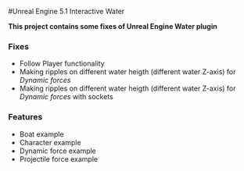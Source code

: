 #Unreal Engine 5.1 Interactive Water

**This project contains some fixes of Unreal Engine Water plugin**

### Fixes

- Follow Player functionality
- Making ripples on different water heigth (different water Z-axis) for *Dynamic forces*
- Making ripples on different water heigth (different water Z-axis) for *Dynamic forces* with sockets

### Features
- Boat example
- Character example
- Dynamic force example
- Projectile force example
